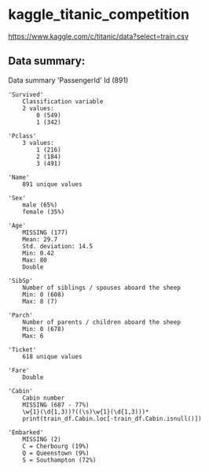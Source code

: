 # kaggle_titanic_competition
https://www.kaggle.com/c/titanic/data?select=train.csv

## Data summary: 
Data summary
    'PassengerId'
        Id (891)
    
    'Survived'
        Classification variable
        2 values: 
            0 (549)
            1 (342)
    
    'Pclass'
        3 values: 
            1 (216)
            2 (184)
            3 (491)
    
    'Name'
        891 unique values
    
    'Sex'
        male (65%)
        female (35%)
    
    'Age'
        MISSING (177)
        Mean: 29.7
        Std. deviation: 14.5
        Min: 0.42
        Max: 80
        Double
    
    'SibSp'
        Number of siblings / spouses aboard the sheep
        Min: 0 (608)
        Max: 8 (7)
    
    'Parch'
        Number of parents / children aboard the sheep
        Min: 0 (678)
        Max: 6
    
    'Ticket'
        618 unique values
    
    'Fare'
        Double
    
    'Cabin'
        Cabin number
        MISSING (687 - 77%)
        \w{1}(\d{1,3))?((\s)\w{1}(\d{1,3)))*
        print(train_df.Cabin.loc[-train_df.Cabin.isnull()])
    
    'Embarked'
        MISSING (2)
        C = Cherbourg (19%)
        Q = Queenstown (9%)
        S = Southampton (72%)